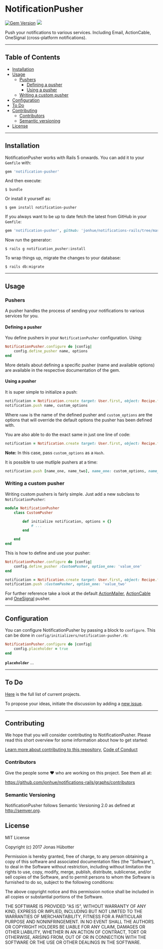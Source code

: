 # NotificationPusher

[![Gem Version](https://badge.fury.io/rb/notification-pusher.svg)](https://badge.fury.io/rb/notification-pusher) <img src="https://travis-ci.org/jonhue/notifications-rails.svg?branch=master" />

Push your notifications to various services. Including Email, ActionCable, OneSignal (cross-platform notifications).

---

## Table of Contents

* [Installation](#installation)
* [Usage](#usage)
    * [Pushers](#pushers)
        * [Defining a pusher](#defining-a-pusher)
        * [Using a pusher](#using-a-pusher)
    * [Writing a custom pusher](#writing-a-custom-pusher)
* [Configuration](#configuration)
* [To Do](#to-do)
* [Contributing](#contributing)
    * [Contributors](#contributors)
    * [Semantic versioning](#semantic-versioning)
* [License](#license)

---

## Installation

NotificationPusher works with Rails 5 onwards. You can add it to your `Gemfile` with:

```ruby
gem 'notification-pusher'
```

And then execute:

    $ bundle

Or install it yourself as:

    $ gem install notification-pusher

If you always want to be up to date fetch the latest from GitHub in your `Gemfile`:

```ruby
gem 'notification-pusher', github: 'jonhue/notifications-rails/tree/master/notification-pusher'
```

Now run the generator:

    $ rails g notification_pusher:install

To wrap things up, migrate the changes to your database:

    $ rails db:migrate

---

## Usage

### Pushers

A pusher handles the process of sending your notifications to various services for you.

#### Defining a pusher

You define pushers in your `NotificationPusher` configuration. Using:

```ruby
NotificationPusher.configure do |config|
    config.define_pusher name, options
end
```

More details about defining a specific pusher (name and available options) are available in the respective documentation of the gem.

#### Using a pusher

It is super simple to initialize a push:

```ruby
notification = Notification.create target: User.first, object: Recipe.first
notification.push name, custom_options
```

Where `name` is the name of the defined pusher and `custom_options` are the options that will override the default options the pusher has been defined with.

You are also able to do the exact same in just one line of code:

```ruby
notification = Notification.create target: User.first, object: Recipe.first, push: name, push_options: custom_options
```

**Note:** In this case, pass `custom_options` as a `Hash`.

It is possible to use mutliple pushers at a time:

```ruby
notification.push [name_one, name_two], name_one: custom_options, name_two: custom_options
```

### Writing a custom pusher

Writing custom pushers is fairly simple. Just add a new subclass to `NotificationPusher`:

```ruby
module NotificationPusher
    class CustomPusher

        def initialize notification, options = {}
            # ...
        end

    end
end
```

This is how to define and use your pusher:

```ruby
NotificationPusher.configure do |config|
    config.define_pusher :CustomPusher, option_one: 'value_one'
end
```

```ruby
notification = Notification.create target: User.first, object: Recipe.first
notification.push :CustomPusher, option_one: 'value_two'
```

For further reference take a look at the default [ActionMailer](notification-pusher-actionmailer), [ActionCable](notification-pusher-actioncable) and [OneSignal](notification-pusher-onesignal) pusher.

---

## Configuration

You can configure NotificationPusher by passing a block to `configure`. This can be done in `config/initializers/notification-pusher.rb`:

```ruby
NotificationPusher.configure do |config|
    config.placeholder = true
end
```

**`placeholder`** ...

---

## To Do

[Here](https://github.com/jonhue/notifications-rails/projects/3) is the full list of current projects.

To propose your ideas, initiate the discussion by adding a [new issue](https://github.com/jonhue/notifications-rails/issues/new).

---

## Contributing

We hope that you will consider contributing to NotificationPusher. Please read this short overview for some information about how to get started:

[Learn more about contributing to this repository](https://github.com/jonhue/notifications-rails/blob/master/CONTRIBUTING.md), [Code of Conduct](https://github.com/jonhue/notifications-rails/blob/master/CODE_OF_CONDUCT.md)

### Contributors

Give the people some :heart: who are working on this project. See them all at:

https://github.com/jonhue/notifications-rails/graphs/contributors

### Semantic Versioning

NotificationPusher follows Semantic Versioning 2.0 as defined at http://semver.org.

## License

MIT License

Copyright (c) 2017 Jonas Hübotter

Permission is hereby granted, free of charge, to any person obtaining a copy
of this software and associated documentation files (the "Software"), to deal
in the Software without restriction, including without limitation the rights
to use, copy, modify, merge, publish, distribute, sublicense, and/or sell
copies of the Software, and to permit persons to whom the Software is
furnished to do so, subject to the following conditions:

The above copyright notice and this permission notice shall be included in all
copies or substantial portions of the Software.

THE SOFTWARE IS PROVIDED "AS IS", WITHOUT WARRANTY OF ANY KIND, EXPRESS OR
IMPLIED, INCLUDING BUT NOT LIMITED TO THE WARRANTIES OF MERCHANTABILITY,
FITNESS FOR A PARTICULAR PURPOSE AND NONINFRINGEMENT. IN NO EVENT SHALL THE
AUTHORS OR COPYRIGHT HOLDERS BE LIABLE FOR ANY CLAIM, DAMAGES OR OTHER
LIABILITY, WHETHER IN AN ACTION OF CONTRACT, TORT OR OTHERWISE, ARISING FROM,
OUT OF OR IN CONNECTION WITH THE SOFTWARE OR THE USE OR OTHER DEALINGS IN THE
SOFTWARE.
